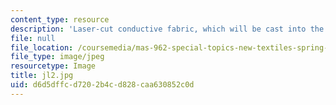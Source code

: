 ```yaml
---
content_type: resource
description: 'Laser-cut conductive fabric, which will be cast into the silicone. '
file: null
file_location: /coursemedia/mas-962-special-topics-new-textiles-spring-2010/d6d5dffcd7202b4cd828caa630852c0d_jl2.jpg
file_type: image/jpeg
resourcetype: Image
title: jl2.jpg
uid: d6d5dffc-d720-2b4c-d828-caa630852c0d
---
```

